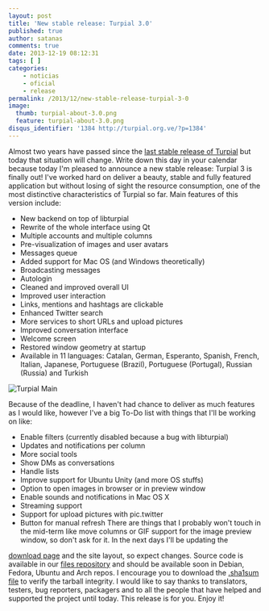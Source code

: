 ```yaml
---
layout: post
title: 'New stable release: Turpial 3.0'
published: true
author: satanas
comments: true
date: 2013-12-19 08:12:31
tags: [ ]
categories:
    - noticias
    - oficial
    - release
permalink: /2013/12/new-stable-release-turpial-3-0
image:
  thumb: turpial-about-3.0.png
  feature: turpial-about-3.0.png
disqus_identifier: '1384 http://turpial.org.ve/?p=1384'
---
```



 Almost two years have passed since the [last stable release of Turpial][1] but today that situation will change. Write down this day in your calendar because today I'm pleased to announce a new stable release: Turpial 3 is finally out! I've worked hard on deliver a beauty, stable and fully featured application but without losing of sight the resource consumption, one of the most distinctive characteristics of Turpial so far. Main features of this version include: 

  * New backend on top of libturpial
  * Rewrite of the whole interface using Qt
  * Multiple accounts and multiple columns
  * Pre-visualization of images and user avatars
  * Messages queue
  * Added support for Mac OS (and Windows theoretically)
  * Broadcasting messages
  * Autologin
  * Cleaned and improved overall UI
  * Improved user interaction
  * Links, mentions and hashtags are clickable
  * Enhanced Twitter search
  * More services to short URLs and upload pictures
  * Improved conversation interface
  * Welcome screen
  * Restored window geometry at startup
  * Available in 11 languages: Catalan, German, Esperanto, Spanish, French, Italian, Japanese, Portuguese (Brazil), Portuguese (Portugal), Russian (Russia) and Turkish

![Turpial Main](/img/posts/turpial-main-3.0-900x506.png "Turpial Main Screen")


 Because of the deadline, I haven't had chance to deliver as much features as I would like, however I've a big To-Do list with things that I'll be working on like: 

  * Enable filters (currently disabled because a bug with libturpial)
  * Updates and notifications per column
  * More social tools
  * Show DMs as conversations
  * Handle lists
  * Improve support for Ubuntu Unity (and more OS stuffs)
  * Option to open images in browser or in preview window
  * Enable sounds and notifications in Mac OS X
  * Streaming support
  * Support for upload pictures with pic.twitter
  * Button for manual refresh There are things that I probably won't touch in the mid-term like move columns or GIF support for the image preview window, so don't ask for it. In the next days I'll be updating the 

[download page][2] and the site layout, so expect changes. Source code is available in our [files repository][3] and should be available soon in Debian, Fedora, Ubuntu and Arch repos. I encourage you to download the [.sha1sum file][4] to verify the tarball integrity. I would like to say thanks to translators, testers, bug reporters, packagers and to all the people that have helped and supported the project until today. This release is for you. Enjoy it!

 [1]: http://turpial.org.ve/2012/02/new-maintenance-release-1-6-9/
 [2]: http://turpial.org.ve/downloads/
 [3]: http://files.turpial.org.ve/sources/stable/
 [4]: http://files.turpial.org.ve/sources/stable/turpial-3.0.tar.gz.sha1sum
